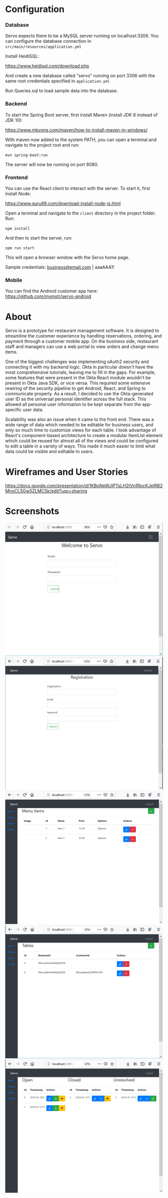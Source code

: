 # Configuration

### Database

Servo expects there to be a MySQL server running on localhost:3306. You can configure the database connection in `src/main/resources/application.yml`

Install HeidiSQL: 

https://www.heidisql.com/download.php

And create a new database called "servo" running on port 3306 with the same root credentials specified in `application.yml` 

Run Queries.sql to load sample data into the database.

### Backend

To start the Spring Boot server, first install Maven (install JDK 8 instead of JDK 10):

https://www.mkyong.com/maven/how-to-install-maven-in-windows/

With maven now added to the system PATH, you can open a terminal and navigate to the project root and run:

`mvn spring-boot:run`

The server will now be running on port 8080.

### Frontend

You can use the React client to interact with the server. To start it, first install Node:

https://www.guru99.com/download-install-node-js.html

Open a terminal and navigate to the `client` directory in the project folder. Run:

`npm install`

And then to start the server, run:

`npm run start`

This will open a browser window with the Servo home page.

Sample credentials: business@email.com | aaaAAA1!

### Mobile

You can find the Android customer app here: https://github.com/mxmstr/servo-android

# About

Servo is a prototype for restaurant management software. It is designed to streamline the customer experience by handling reservations, ordering, and payment through a customer mobile app. On the business side, restaurant staff and managers can use a web portal to view orders and change menu items.

One of the biggest challenges was implementing oAuth2 security and connecting it with my backend logic. Okta in particular doesn't have the most comprehensive tutorials, leaving me to fill in the gaps. For example, some features that were present in the Okta React module wouldn't be present in Okta Java SDK, or vice versa. This required some extensive rewiring of the security pipeline to get Android, React, and Spring to communicate properly. As a result, I decided to use the Okta-generated user ID as the universal personal identifier across the full stack. This allowed all personal user information to be kept separate from the app-specific user data.

Scalability was also an issue when it came to the front end. There was a wide range of data which needed to be editable for business users, and only so much time to customize views for each table. I took advantage of React's component-based architecture to create a modular ItemList element which could be reused for almost all of the views and could be configured to edit a table in a variety of ways. This made it much easier to limit what data could be visible and editable to users.

# Wireframes and User Stories

https://docs.google.com/presentation/d/1KBoNeWJiPTsLH2tVn1RpcKJelRB2MnoCL5Gw5ZLMCSk/edit?usp=sharing

# Screenshots

![alt text](https://github.com/mxmstr/servo-backend/blob/master/screenshots/login.PNG)
![alt text](https://github.com/mxmstr/servo-backend/blob/master/screenshots/register.PNG)
![alt text](https://github.com/mxmstr/servo-backend/blob/master/screenshots/menu.PNG)
![alt text](https://github.com/mxmstr/servo-backend/blob/master/screenshots/tables.PNG)
![alt text](https://github.com/mxmstr/servo-backend/blob/master/screenshots/tickets.PNG)

